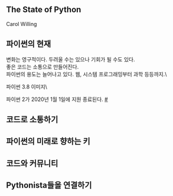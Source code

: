The State of Python
---
Carol Willing


파이썬의 현재
---
변화는 영구적이다. 두려울 수는 있으나 기회가 될 수도 있다.\
좋은 코드는 소통으로 만들어진다.\
파이썬의 용도는 늘어나고 있다. 웹, 시스템 프로그래밍부터 과학 등등까지.\

파이썬 3.8 이미지\

파이썬 2가 2020년 1월 1일에 지원 종료된다. [#](http://pythonclock.org)


코드로 소통하기
---

파이썬의 미래로 향하는 키
---

코드와 커뮤니티
---

Pythonista들을 연결하기
---
